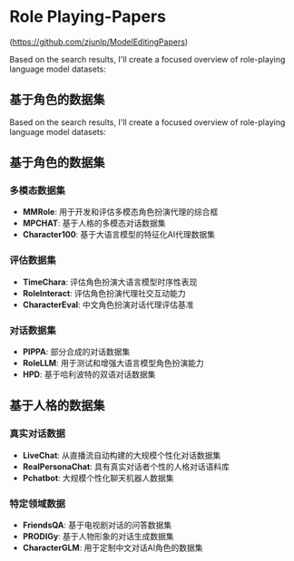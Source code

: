 # Role Playing-Papers
(https://github.com/zjunlp/ModelEditingPapers) 

Based on the search results, I'll create a focused overview of role-playing language model datasets:

## 基于角色的数据集
Based on the search results, I'll create a focused overview of role-playing language model datasets:

## 基于角色的数据集

### 多模态数据集
- **MMRole**: 用于开发和评估多模态角色扮演代理的综合框
- **MPCHAT**: 基于人格的多模态对话数据集
- **Character100**: 基于大语言模型的特征化AI代理数据集

### 评估数据集
- **TimeChara**: 评估角色扮演大语言模型时序性表现
- **RoleInteract**: 评估角色扮演代理社交互动能力
- **CharacterEval**: 中文角色扮演对话代理评估基准

### 对话数据集
- **PIPPA**: 部分合成的对话数据集
- **RoleLLM**: 用于测试和增强大语言模型角色扮演能力
- **HPD**: 基于哈利波特的双语对话数据集

## 基于人格的数据集

### 真实对话数据
- **LiveChat**: 从直播流自动构建的大规模个性化对话数据集
- **RealPersonaChat**: 具有真实对话者个性的人格对话语料库
- **Pchatbot**: 大规模个性化聊天机器人数据集

### 特定领域数据
- **FriendsQA**: 基于电视剧对话的问答数据集
- **PRODIGy**: 基于人物形象的对话生成数据集
- **CharacterGLM**: 用于定制中文对话AI角色的数据集


